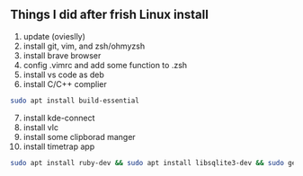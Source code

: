 ## Things I did after frish Linux install

1. update (ovieslly)
2. install git, vim, and zsh/ohmyzsh
3. install brave browser
4. config .vimrc and add some function to .zsh
5. install vs code as deb
6. install C/C++ complier
``` bash
sudo apt install build-essential
```
7. install kde-connect
8. install vlc
9. install some clipborad manger
10. install timetrap app
```bash
sudo apt install ruby-dev && sudo apt install libsqlite3-dev && sudo gem install timetrap
```
